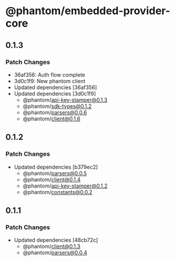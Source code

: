 # @phantom/embedded-provider-core

## 0.1.3

### Patch Changes

- 36af356: Auth flow complete
- 3d0c1f9: New phantom client
- Updated dependencies [36af356]
- Updated dependencies [3d0c1f9]
  - @phantom/api-key-stamper@0.1.3
  - @phantom/sdk-types@0.1.2
  - @phantom/parsers@0.0.6
  - @phantom/client@0.1.6

## 0.1.2

### Patch Changes

- Updated dependencies [b379ec2]
  - @phantom/parsers@0.0.5
  - @phantom/client@0.1.4
  - @phantom/api-key-stamper@0.1.2
  - @phantom/constants@0.0.2

## 0.1.1

### Patch Changes

- Updated dependencies [48cb72c]
  - @phantom/client@0.1.3
  - @phantom/parsers@0.0.4
